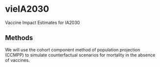 # vieIA2030

Vaccine Impact Estimates for IA2030

## Methods

We will use the cohort component method of population projection (CCMPP) to simulate counterfactual scenarios for mortality in the absence of vaccines.

